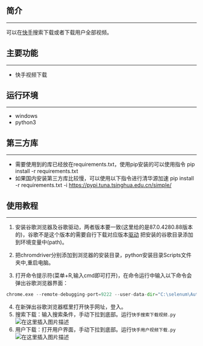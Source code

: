 ## 简介
----
可以在[快手](https://video.kuaishou.com/?utm_source=wwwkuaishoucom&utm_medium=wwwkuaishoucom&utm_campaign=wwwkuaishoucom&location=wwwkuaishoucom)搜索下载或者下载用户全部视频。

## 主要功能
--------------------
-  快手视频下载

## 运行环境
--------------------
- windows
- python3

## 第三方库
--------------------
- 需要使用到的库已经放在requirements.txt，使用pip安装的可以使用指令
pip install -r requirements.txt
- 如果国内安装第三方库比较慢，可以使用以下指令进行清华源加速 pip install -r requirements.txt -i https://pypi.tuna.tsinghua.edu.cn/simple/

## 使用教程
--------------------

1. 安装谷歌浏览器及谷歌驱动，两者版本要一致(这里给的是87.0.4280.88版本的)，谷歌不是这个版本的需要自行下载对应版本[驱动](http://npm.taobao.org/mirrors/chromedriver/) 把安装的谷歌目录添加到环境变量中(path)。

2. 把chromdriver分别添加到浏览器的安装目录，python安装目录Scripts文件夹中,重启电脑。


3. 打开命令提示符(菜单+R,输入cmd即可打开)，在命令运行中输入以下命令会弹出谷歌浏览器界面：
```python
chrome.exe --remote-debugging-port=9222 --user-data-dir="C:\selenum\AutomationProfile"
```
4. 在新弹出谷歌浏览器框里打开快手网址，登入。
5. 搜索下载：输入搜索条件，手动下拉到底部。运行`快手搜索下载视频.py`![在这里插入图片描述](https://img-blog.csdnimg.cn/20210312145533284.png?x-oss-process=image/watermark,type_ZmFuZ3poZW5naGVpdGk,shadow_10,text_aHR0cHM6Ly9ibG9nLmNzZG4ubmV0L3lleWVkZXdlbg==,size_16,color_FFFFFF,t_70)
6. 用户下载：打开用户界面，手动下拉到底部。运行`快手用户视频下载.py`
![在这里插入图片描述](https://img-blog.csdnimg.cn/202103121503015.png?x-oss-process=image/watermark,type_ZmFuZ3poZW5naGVpdGk,shadow_10,text_aHR0cHM6Ly9ibG9nLmNzZG4ubmV0L3lleWVkZXdlbg==,size_16,color_FFFFFF,t_70)
